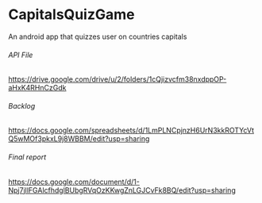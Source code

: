 # CapitalsQuizGame
An android app that quizzes user on countries capitals

###### API File
https://drive.google.com/drive/u/2/folders/1cQjizvcfm38nxdppOP-aHxK4RHnCzGdk

###### Backlog
https://docs.google.com/spreadsheets/d/1LmPLNCpjnzH6UrN3kkROTYcVtQ5wMOf3pkxL9j8WBBM/edit?usp=sharing

###### Final report
https://docs.google.com/document/d/1-Npj7jllFGAlcfhdglBUbgRVqOzKKwgZnLGJCvFk8BQ/edit?usp=sharing

